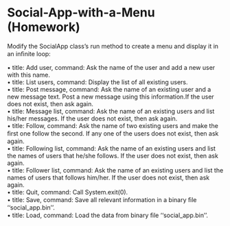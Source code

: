 # Social-App-with-a-Menu (Homework)

Modify the SocialApp class’s run method to create a menu and display it in an inﬁnite loop: 


• title: Add user, command: Ask the name of the user and add a new user with this name.  
• title: List users, command: Display the list of all existing users.  
• title: Post message, command: Ask the name of an existing user and a new message text. Post a new message using this information.If the user does not exist, then ask again.  
• title: Message list, command: Ask the name of an existing users and list his/her messages. If the user does not exist, then ask again.  
• title: Follow, command: Ask the name of two existing users and make the ﬁrst one follow the second. If any one of the users does not exist, then ask again.  
• title: Following list, command: Ask the name of an existing users and list the names of users that he/she follows. If the user does not exist, then ask again.  
• title: Follower list, command: Ask the name of an existing users and list the names of users that follows him/her. If the user does not exist, then ask again.  
• title: Quit, command: Call System.exit(0).  
• title: Save, command: Save all relevant information in a binary ﬁle ‘‘social_app.bin’’.  
• title: Load, command: Load the data from binary ﬁle ‘‘social_app.bin’’.
